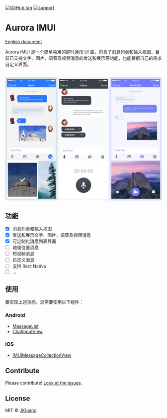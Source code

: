 [![GitHub tag](https://img.shields.io/github/tag/strongloop/express.svg?style=plastic)](https://github.com/jpush/imui/releases)
[]()
[![support](https://img.shields.io/badge/support-iOS%20%26%20Android-brightgreen.svg)]()

# Aurora IMUI
[English document](./README_EN.md)

Aurora IMUI 是一个简单易用的即时通讯 UI 库，包含了消息列表和输入视图，目前已支持文字、图片、语音及视频消息的发送和展示等功能，也能根据自己的需求自定义界面。

<p align="center">
    <a target="_blank">
        <img src="https://github.com/huangminlinux/resource/blob/master/IMUIPick%402x.png" alt="JBox" width=960/>
    </a>
</p>

## 功能
- [x] 消息列表和输入视图
- [x] 发送和展示文字、图片、语音及视频消息
- [x] 可定制化消息列表界面
- [ ] 地理位置消息
- [ ] 短视频消息
- [ ] 自定义消息
- [ ] 支持 Rect Native
- [ ] ...

## 使用
要实现上述功能，您需要使用以下组件：

### Android
- [MessageList](./docs/Android/usage.md)
- [ChatInputView]()

### iOS
- [IMUIMessageCollectionView](./docs/iOS/usage_iOS.md)

## Contribute
Please contribute! [Look at the issues](https://github.com/jpush/imui/issues).

## License
MIT © [JiGuang](/LICENSE)
